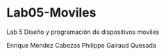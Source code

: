 # Lab05-Moviles
Lab 5 Diseño y programación de dispositivos moviles


Enrique Mendez Cabezas
Philippe Gairaud Quesada
